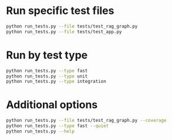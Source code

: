 # Run specific test files

```bash
python run_tests.py --file tests/test_rag_graph.py
python run_tests.py --file tests/test_app.py
```

# Run by test type

```bash
python run_tests.py --type fast
python run_tests.py --type unit
python run_tests.py --type integration
```

# Additional options
```bash
python run_tests.py --file tests/test_rag_graph.py --coverage
python run_tests.py --type fast --quiet
python run_tests.py --help
```